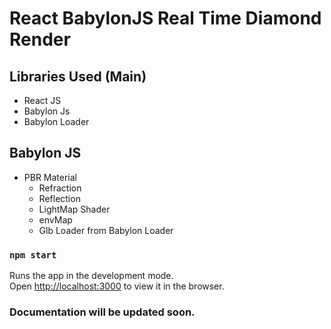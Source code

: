 # React BabylonJS Real Time Diamond Render

## Libraries Used (Main)

- React JS
- Babylon Js
- Babylon Loader

## Babylon JS

- PBR Material 
  - Refraction
  - Reflection
  - LightMap Shader
  - envMap
  - Glb Loader from Babylon Loader


### `npm start`

Runs the app in the development mode.<br>
Open [http://localhost:3000](http://localhost:3000) to view it in the browser.

### Documentation will be updated soon.
